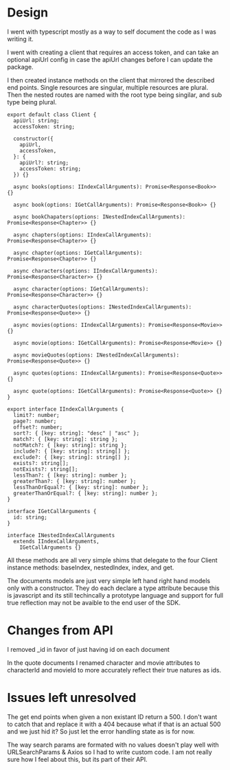 # Design

I went with typescript mostly as a way to self document the code as I was writing it.

I went with creating a client that requires an access token, and can take an optional apiUrl config in case the apiUrl changes before I can update the package.

I then created instance methods on the client that mirrored the described end points. Single resources are singular, multiple resources are plural. Then the nested routes are named with the root type being singilar, and sub type being plural.

```
export default class Client {
  apiUrl: string;
  accessToken: string;

  constructor({
    apiUrl,
    accessToken,
  }: {
    apiUrl?: string;
    accessToken: string;
  }) {}

  async books(options: IIndexCallArguments): Promise<Response<Book>> {}

  async book(options: IGetCallArguments): Promise<Response<Book>> {}

  async bookChapaters(options: INestedIndexCallArguments): Promise<Response<Chapter>> {}

  async chapters(options: IIndexCallArguments): Promise<Response<Chapter>> {}

  async chapter(options: IGetCallArguments): Promise<Response<Chapter>> {}

  async characters(options: IIndexCallArguments): Promise<Response<Character>> {}

  async character(options: IGetCallArguments): Promise<Response<Character>> {}

  async characterQuotes(options: INestedIndexCallArguments): Promise<Response<Quote>> {}

  async movies(options: IIndexCallArguments): Promise<Response<Movie>> {}

  async movie(options: IGetCallArguments): Promise<Response<Movie>> {}

  async movieQuotes(options: INestedIndexCallArguments): Promise<Response<Quote>> {}

  async quotes(options: IIndexCallArguments): Promise<Response<Quote>> {}

  async quote(options: IGetCallArguments): Promise<Response<Quote>> {}
}
```

```
export interface IIndexCallArguments {
  limit?: number;
  page?: number;
  offset?: number;
  sort?: { [key: string]: "desc" | "asc" };
  match?: { [key: string]: string };
  notMatch?: { [key: string]: string };
  include?: { [key: string]: string[] };
  exclude?: { [key: string]: string[] };
  exists?: string[];
  notExists?: string[];
  lessThan?: { [key: string]: number };
  greaterThan?: { [key: string]: number };
  lessThanOrEqual?: { [key: string]: number };
  greaterThanOrEqual?: { [key: string]: number };
}

interface IGetCallArguments {
  id: string;
}

interface INestedIndexCallArguments
  extends IIndexCallArguments,
    IGetCallArguments {}
```

All these methods are all very simple shims that delegate to the four Client instance methods: baseIndex, nestedIndex, index, and get.

The documents models are just very simple left hand right hand models only with a constructor. They do each declare a type attribute because this is javascript and its still techincally a prototype language and support for full true reflection may not be avaible to the end user of the SDK.

# Changes from API

I removed _id in favor of just having id on each document

In the quote documents I renamed character and movie attributes to characterId and movieId to more accurately reflect their true natures as ids.

# Issues left unresolved

The get end points when given a non existant ID return a 500. I don't want to catch that and replace it with a 404 because what if that is an actual 500 and we just hid it? So just let the error handling state as is for now.

The way search params are formated with no values doesn't play well with URLSearchParams & Axios so I had to write custom code. I am not really sure how I feel about this, but its part of their API.